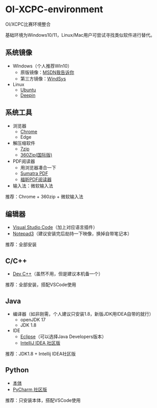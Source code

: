 # OI-XCPC-environment

OI/XCPC比赛环境整合

基础环境为Windows10/11，Linux/Mac用户可尝试寻找类似软件进行替代。

## 系统镜像

* WIndows（个人推荐WIn10）
  * 原版镜像：[MSDN我告诉你](https://msdn.itellyou.cn/)
  * 第三方镜像：[WindSys](https://windsys.win/)
* Linux
  * [Ubuntu](https://ubuntu.com/download/desktop)
  * [Deepin](https://www.deepin.org/zh/download/)

## 系统工具

* 浏览器
  * [Chrome](https://www.google.com/intl/zh-CN/chrome/?standalone=1)
  * Edge
* 解压缩软件
  * [7zip](https://sparanoid.com/lab/7z/)
  * [360Zip(国际版)]()
* PDF阅读器
  * 用浏览器凑合一下
  * [Sumatra PDF](https://www.sumatrapdfreader.org/free-pdf-reader)
  * [福昕PDF阅读器](https://www.foxitsoftware.cn/pdf-reader/)
* 输入法：微软输入法

推荐：Chrome + 360zip + 微软输入法

## 编辑器

* [Visual Studio Code](https://code.visualstudio.com/)（加上对应语言插件）
* [Notepad3](https://www.rizonesoft.com/downloads/notepad3/)（建议安装完后劫持一下映像，换掉自带笔记本）

推荐：全部安装

## C/C++

* [Dev C++](https://pc.qq.com/detail/16/detail_163136.html)（虽然不用，但是建议本机备一个）

推荐：全部安装，搭配VSCode使用

## Java

* 编译器（如非刚需，个人建议只安装1.8，新版JDK用IDEA自带的就行）
  * openJDK 17
  * JDK 1.8
* IDE
  * [Eclipse](https://www.eclipse.org/downloads/packages/)（可以选择Java Developers版本）
  * [IntelliJ IDEA 社区版](https://www.jetbrains.com/idea/download/#section=windows)

推荐：JDK1.8 + Intellij IDEA社区版

## Python

* [本体](https://www.python.org/downloads/)
* [PyCharm 社区版](https://www.jetbrains.com/pycharm/download/#section=windows)

推荐：只安装本体，搭配VSCode使用
